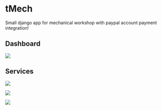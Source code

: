 tMech
=====


Small django app for mechanical workshop with paypal account payment integration!


## Dashboard

![](https://i.imgur.com/0rRJ8LG.png)

## Services

![](https://i.imgur.com/g9FJ9S6.png)

![](https://i.imgur.com/pubyqns.png)

![](https://i.imgur.com/0WHayjK.png)

